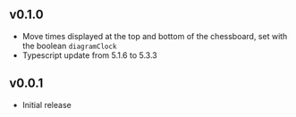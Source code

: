 ## v0.1.0
- Move times displayed at the top and bottom of the chessboard, set with the boolean `diagramClock`
- Typescript update from 5.1.6 to 5.3.3

## v0.0.1
- Initial release